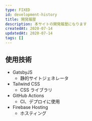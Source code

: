 ```yaml
---
type: FIXED
id: development-history
title: 開発履歴
description: 本サイトの開発履歴になります
createdAt: 2020-07-14
updatedAt: 2020-07-14
tags: []
---
```


## 使用技術

- GatsbyJS
  - 静的サイトジェネレータ
- Tailwind CSS
  - CSS ライブラリ
- GitHub Actions
  - CI、デプロイに使用
- Firebase Hosting
  - ホスティング

